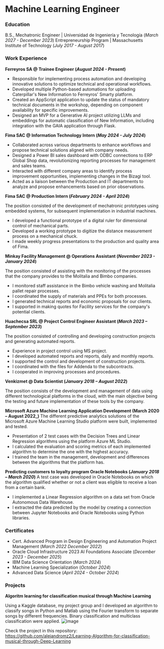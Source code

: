 # Machine Learning Engineer

### Education 
B.S., Mechatronic Engineer | Universidad de Ingeniería y Tecnología (_March 2027 - December 2023_)
Entrepreneurship Program | Massachusetts Institute of Technology (_July 2017 - August 2017_)

### Work Experience

**Ferreyros SA @ Trainee Engineer (_August 2024 - Present_)**

- Responsible for implementing process automation and developing innovative solutions to optimize technical and operational workflows.
- Developed multiple Python-based automations for uploading Caterpillar's New Information to Ferreyros' Smarty platform.
- Created an AppScript application to update the status of mandatory technical documents in the workshop, depending on component availability for specific improvements.
- Designed an MVP for a Generative AI project utilizing LLMs and embeddings for automatic classification of New Information, including integration with the GAIA application through Flask.

**Fima SAC @ Information Technology Intern (_May 2024 - July 2024_)**

- Collaborated across various departments to enhance workflows and propose technical solutions aligned with company needs.
- Designed a Power BI sales dashboard with ODBC connections to ERP Global Shop data, revolutionizing reporting processes for management and sales teams.
- Interacted with different company areas to identify process improvement opportunities, implementing changes in the Bizagi tool.
- Acted as a liaison between the Production and IT departments to analyze and propose enhancements based on prior observations.
  
**Fima SAC @ Production Intern (_February 2024 - April 2024_)**

The position consisted of the development of mechatronic prototypes using embedded systems, for subsequent implementation in industrial machines.
- I developed a functional prototype of a digital ruler for dimensional control of mechanical parts.
- Developed a working prototype to digitize the distance measurement process on a mechanical chuck.
- I made weekly progress presentations to the production and quality area of Fima.

**Minkay Facility Management @ Operations Assistant (_November 2023 - January 2024_)**

The position consisted of assisting with the monitoring of the processes that the company provides to the Molitalia and Bimbo companies.
- I monitored staff assistance in the Bimbo vehicle washing and Molitalia pallet repair processes.
- I coordinated the supply of materials and PPEs for both processes.
- I generated technical reports and economic proposals for our clients.
- I supported in making quotes for Facility services for the company's potential clients.

**Huachecsa SRL @ Project Control Engineer Assistant (_March 2023 – September 2023_)**

The position consisted of controlling and developing construction projects and generating automated reports.
- Experience in project control using MS project.
- I developed automated reports and reports, daily and monthly reports.
- I supported the control and development of construction projects.
- I coordinated with the files for Addenda to the subcontracts.
- I cooperated in improving processes and procedures.

**Venkizmet @ Data Scientist  (_January 2018 – August 2022_)**

The position consists of the development and management of data using different technological platforms in the cloud, with the main objective being the testing and future implementation of these tools by the company.

**Microsoft Azure Machine Learning Application Development (March 2020 – August 2022_)**
The different predictive analytics solutions of the Microsoft Azure Machine Learning Studio platform were built, implemented and tested.
- Presentation of 2 test cases with the Decision Trees and Linear Regression algorithms using the platform
Azure ML Studio.
- I calculated the evaluation and scoring metrics of each implemented algorithm to determine the one with the highest accuracy.
- I trained the team in the management, development and differences between the algorithms that the platform has.

**Predicting customers to loyalty program Oracle Notebooks (_January 2018 – March 2020_)**
A test case was developed in Oracle Notebooks on which the algorithm qualified whether or not a client was eligible to receive a loan from a certain bank.
- I implemented a Linear Regression algorithm on a data set from Oracle Autonomous Data Warehouse.
- I extracted the data predicted by the model by creating a connection between Jupyter Notebooks and Oracle Notebooks using Python libraries.

### Certificates
- Cert. Advanced Program in Design Engineering and Automation Project Management (_March 2022 December 2022_)
- Oracle Cloud Infrastructure 2023 AI Foundations Associate (_December 2023 - December 2025_)
- IBM Data Science Orientation (_March 2024_)
- Machine Learning Specialization (_October 2024_)
- Advanced Data Science (_April 2024 - October 2024_)

### Projects
**Algoritm learning for classification musical through Machine Learning**

Using a Kaggle database, my project group and I developed an algorithm to classify songs in Python and Matlab using the Fourier transform to separate songs by different frequencies. Binary classification and multiclass classification were applied.
![image](https://github.com/alejandromz2/alejandromz2.github.io/assets/30611516/c59de38f-ad8d-4d3a-8e49-95a8acba08ac)

Check the project in this repository: https://github.com/alejandromz2/Learning-Algorithm-for-classification-musical-through-Deep-Learning



